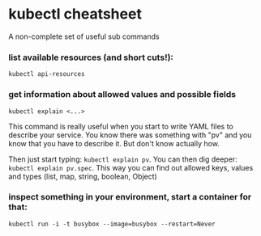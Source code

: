 # kubectl cheatsheet

A non-complete set of useful sub commands

### list available resources (and short cuts!):

``` kubectl api-resources ``` 

### get information about allowed values and possible fields

``` kubectl explain <...> ```

This command is really useful when you start to write YAML files to 
describe your service. You know there was something with "pv" and 
you know that you have to describe it. But don't know actually how.

Then just start typing: ``` kubectl explain pv ```. You can then 
dig deeper: ``` kubectl explain pv.spec ```. This way you can
find out allowed keys, values and types (list, map, string, boolean, Object) 

### inspect something in your environment, start a container for that:

``` kubectl run -i -t busybox --image=busybox --restart=Never ``` 


